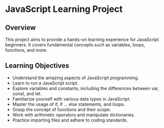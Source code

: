 # JavaScript Learning Project

## Overview
This project aims to provide a hands-on learning experience for JavaScript beginners. It covers fundamental concepts such as variables, loops, functions, and more.

## Learning Objectives
- Understand the amazing aspects of JavaScript programming.
- Learn to run a JavaScript script.
- Explore variables and constants, including the differences between var, const, and let.
- Familiarize yourself with various data types in JavaScript.
- Master the usage of if, if ... else statements, and loops.
- Grasp the concept of functions and their scope.
- Work with arithmetic operators and manipulate dictionaries.
- Practice importing files and adhere to coding standards.
